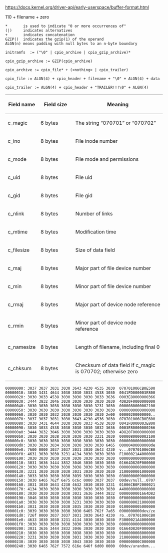 https://docs.kernel.org/driver-api/early-userspace/buffer-format.html

110 + filename + zero

```
*       is used to indicate "0 or more occurrences of"
(|)     indicates alternatives
+       indicates concatenation
GZIP()  indicates the gzip(1) of the operand
ALGN(n) means padding with null bytes to an n-byte boundary

initramfs  := ("\0" | cpio_archive | cpio_gzip_archive)*

cpio_gzip_archive := GZIP(cpio_archive)

cpio_archive := cpio_file* + (<nothing> | cpio_trailer)

cpio_file := ALGN(4) + cpio_header + filename + "\0" + ALGN(4) + data

cpio_trailer := ALGN(4) + cpio_header + "TRAILER!!!\0" + ALGN(4)
```

<table class="docutils align-default">
<colgroup>
<col style="width: 17%">
<col style="width: 23%">
<col style="width: 60%">
</colgroup>
<thead>
<tr class="row-odd"><th class="head"><p>Field name</p></th>
<th class="head"><p>Field size</p></th>
<th class="head"><p>Meaning</p></th>
</tr>
</thead>
<tbody>
<tr class="row-even"><td><p>c_magic</p></td>
<td><p>6 bytes</p></td>
<td><p>The string “070701” or “070702”</p></td>
</tr>
<tr class="row-odd"><td><p>c_ino</p></td>
<td><p>8 bytes</p></td>
<td><p>File inode number</p></td>
</tr>
<tr class="row-even"><td><p>c_mode</p></td>
<td><p>8 bytes</p></td>
<td><p>File mode and permissions</p></td>
</tr>
<tr class="row-odd"><td><p>c_uid</p></td>
<td><p>8 bytes</p></td>
<td><p>File uid</p></td>
</tr>
<tr class="row-even"><td><p>c_gid</p></td>
<td><p>8 bytes</p></td>
<td><p>File gid</p></td>
</tr>
<tr class="row-odd"><td><p>c_nlink</p></td>
<td><p>8 bytes</p></td>
<td><p>Number of links</p></td>
</tr>
<tr class="row-even"><td><p>c_mtime</p></td>
<td><p>8 bytes</p></td>
<td><p>Modification time</p></td>
</tr>
<tr class="row-odd"><td><p>c_filesize</p></td>
<td><p>8 bytes</p></td>
<td><p>Size of data field</p></td>
</tr>
<tr class="row-even"><td><p>c_maj</p></td>
<td><p>8 bytes</p></td>
<td><p>Major part of file device number</p></td>
</tr>
<tr class="row-odd"><td><p>c_min</p></td>
<td><p>8 bytes</p></td>
<td><p>Minor part of file device number</p></td>
</tr>
<tr class="row-even"><td><p>c_rmaj</p></td>
<td><p>8 bytes</p></td>
<td><p>Major part of device node reference</p></td>
</tr>
<tr class="row-odd"><td><p>c_rmin</p></td>
<td><p>8 bytes</p></td>
<td><p>Minor part of device node reference</p></td>
</tr>
<tr class="row-even"><td><p>c_namesize</p></td>
<td><p>8 bytes</p></td>
<td><p>Length of filename, including final 0</p></td>
</tr>
<tr class="row-odd"><td><p>c_chksum</p></td>
<td><p>8 bytes</p></td>
<td><p>Checksum of data field if c_magic is 070702;
otherwise zero</p></td>
</tr>
</tbody>
</table>

```
00000000: 3037 3037 3031 3030 3643 4230 4535 3030  070701006CB0E500
00000010: 3030 3431 4644 3030 3030 3033 4538 3030  0041FD000003E800
00000020: 3030 3033 4538 3030 3030 3030 3033 3636  0003E80000000366
00000030: 3444 3832 3046 3030 3030 3030 3030 3030  4D820F0000000000
00000040: 3030 3030 3038 3030 3030 3030 3231 3030  0000080000002100
00000050: 3030 3030 3030 3030 3030 3030 3030 3030  0000000000000000
00000060: 3030 3030 3032 3030 3030 3030 3030 2e00  00000200000000..
00000070: 3037 3037 3031 3030 3643 4230 4536 3030  070701006CB0E600
00000080: 3030 3431 4644 3030 3030 3033 4538 3030  0041FD000003E800
00000090: 3030 3033 4538 3030 3030 3030 3032 3636  0003E80000000266
000000a0: 3444 3832 3046 3030 3030 3030 3030 3030  4D820F0000000000
000000b0: 3030 3030 3038 3030 3030 3030 3231 3030  0000080000002100
000000c0: 3030 3030 3030 3030 3030 3030 3030 3030  0000000000000000
000000d0: 3030 3030 3034 3030 3030 3030 3030 6465  00000400000000de
000000e0: 7600 0000 3037 3037 3031 3030 3643 4230  v...070701006CB0
000000f0: 4631 3030 3030 3231 4134 3030 3030 3030  F1000021A4000000
00000100: 3030 3030 3030 3030 3030 3030 3030 3030  0000000000000000
00000110: 3031 3636 3444 3832 3046 3030 3030 3030  01664D820F000000
00000120: 3030 3030 3030 3030 3038 3030 3030 3030  0000000008000000
00000130: 3231 3030 3030 3030 3031 3030 3030 3030  2100000001000000
00000140: 3033 3030 3030 3030 3039 3030 3030 3030  0300000009000000
00000150: 3030 6465 762f 6e75 6c6c 0000 3037 3037  00dev/null..0707
00000160: 3031 3030 3643 4230 4632 3030 3030 3231  01006CB0F2000021
00000170: 4134 3030 3030 3030 3030 3030 3030 3030  A400000000000000
00000180: 3030 3030 3030 3030 3031 3636 3444 3832  0000000001664D82
00000190: 3046 3030 3030 3030 3030 3030 3030 3030  0F00000000000000
000001a0: 3038 3030 3030 3030 3231 3030 3030 3030  0800000021000000
000001b0: 3031 3030 3030 3030 3035 3030 3030 3030  0100000005000000
000001c0: 3039 3030 3030 3030 3030 6465 762f 7a65  0900000000dev/ze
000001d0: 726f 0000 3037 3037 3031 3030 3643 4230  ro..070701006CB0
000001e0: 4633 3030 3030 3231 4134 3030 3030 3030  F3000021A4000000
000001f0: 3030 3030 3030 3030 3030 3030 3030 3030  0000000000000000
00000200: 3031 3636 3444 3832 3046 3030 3030 3030  01664D820F000000
00000210: 3030 3030 3030 3030 3038 3030 3030 3030  0000000008000000
00000220: 3231 3030 3030 3030 3031 3030 3030 3030  2100000001000000
00000230: 3039 3030 3030 3030 3043 3030 3030 3030  090000000C000000
00000240: 3030 6465 762f 7572 616e 646f 6d00 0000  00dev/urandom...
```
